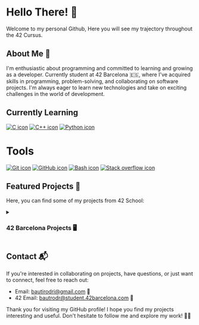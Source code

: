 # Hello There! 👋

Welcome to my personal Github, Here you will see my trajectory throughout the 42 Cursus.

## About Me 🚀

I'm enthusiastic about programming and committed to learning and growing as a developer.
Currently student at 42 Barcelona 🇪🇸, where I've acquired skills in programming, problem-solving, and collaborating on software projects. I'm always eager to learn new technologies and take on exciting challenges in the world of development.

## Currently Learning

[![C icon](https://skillicons.dev/icons?i=c)](https://skillicons.dev)
[![C++ icon](https://skillicons.dev/icons?i=cpp)](https://skillicons.dev)
[![Python icon](https://skillicons.dev/icons?i=python)](https://skillicons.dev)

# Tools

[![Git icon](https://skillicons.dev/icons?i=git)](https://skillicons.dev)
[![GitHub icon](https://skillicons.dev/icons?i=github)](https://skillicons.dev)
[![Bash icon](https://skillicons.dev/icons?i=bash)](https://skillicons.dev)
[![Stack overflow icon](https://skillicons.dev/icons?i=stackoverflow)](https://skillicons.dev)

## Featured Projects 🌟

Here, you can find some of my projects from 42 School:

<details>
  <summary><h3>42 Barcelona Projects 🖥</h3></summary>

  - [**Cursus 🚧**](https://github.com/TuTaRdrgZ/42-Cursus)
    - [libft](https://github.com/TuTaRdrgZ/42-Cursus/tree/master/libft)
    - [ft_printf](https://github.com/TuTaRdrgZ/42-Cursus/tree/master/ft_printf)
    - [get_next_line](https://github.com/TuTaRdrgZ/42-Cursus/tree/master/get_next_line)

  - [**C Reloaded 🔃**](https://github.com/TuTaRdrgZ/C-reloaded)

  - [**Piscine 🏊‍♂️**](https://github.com/TuTaRdrgZ/42piscine)

</details>

## Contact 📬

If you're interested in collaborating on projects, have questions, or just want to connect, feel free to reach out:

- Email: [bautirodri@gmail.com](mailto:bautirodri@gmail.com) 📧
- 42 Email: [bautrodr@student.42barcelona.com](mailto:bautrodr@student.42barcelona.com) 📧

Thank you for visiting my GitHub profile! I hope you find my projects interesting and useful. Don't hesitate to follow me and explore my work! 🚀✨
